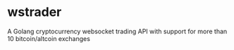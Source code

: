 # wstrader

A Golang cryptocurrency websocket trading API with support for more than 10 bitcoin/altcoin exchanges
